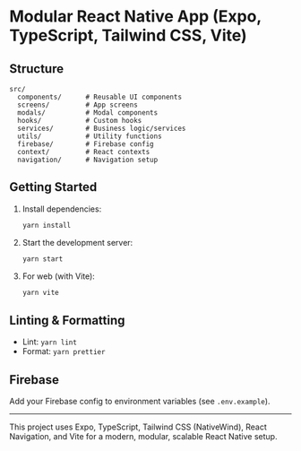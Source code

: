 # Modular React Native App (Expo, TypeScript, Tailwind CSS, Vite)

## Structure

```
src/
  components/      # Reusable UI components
  screens/         # App screens
  modals/          # Modal components
  hooks/           # Custom hooks
  services/        # Business logic/services
  utils/           # Utility functions
  firebase/        # Firebase config
  context/         # React contexts
  navigation/      # Navigation setup
```

## Getting Started

1. Install dependencies:
   ```sh
   yarn install
   ```
2. Start the development server:
   ```sh
   yarn start
   ```
3. For web (with Vite):
   ```sh
   yarn vite
   ```

## Linting & Formatting
- Lint: `yarn lint`
- Format: `yarn prettier`

## Firebase
Add your Firebase config to environment variables (see `.env.example`).

---

This project uses Expo, TypeScript, Tailwind CSS (NativeWind), React Navigation, and Vite for a modern, modular, scalable React Native setup.
